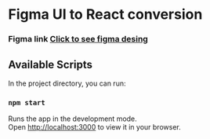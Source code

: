# Figma UI to React conversion
 ### Figma link [Click to see figma desing](https://www.figma.com/file/fde5HlaRVU4oGzLKhUudMs/Untitled?node-id=1%3A9)

## Available Scripts

In the project directory, you can run:

### `npm start`

Runs the app in the development mode.\
Open [http://localhost:3000](http://localhost:3000) to view it in your browser.




